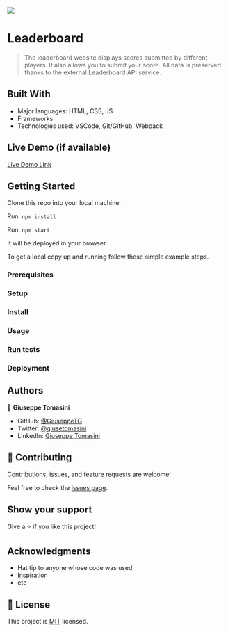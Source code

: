 ![](https://img.shields.io/badge/Microverse-blueviolet)

# Leaderboard

> The leaderboard website displays scores submitted by different players. It also allows you to submit your score. All data is preserved thanks to the external Leaderboard API service.


## Built With

- Major languages: HTML, CSS, JS
- Frameworks
- Technologies used: VSCode, Git/GitHub, Webpack

## Live Demo (if available)

[Live Demo Link](https://livedemo.com)


## Getting Started

Clone this repo into your local machine.

Run: `npm install`

Run: `npm start`

It will be deployed in your browser

To get a local copy up and running follow these simple example steps.

### Prerequisites

### Setup

### Install

### Usage

### Run tests

### Deployment



## Authors

👤 **Giuseppe Tomasini**

- GitHub: [@GiuseppeTG](https://github.com/GiuseppeTG)
- Twitter: [@giusetomasini](https://twitter.com/giusetomasini)
- LinkedIn: [Giuseppe Tomasini](https://www.linkedin.com/in/giuseppe-tomasini-67ba101a8/)


## 🤝 Contributing

Contributions, issues, and feature requests are welcome!

Feel free to check the [issues page](../../issues/).

## Show your support

Give a ⭐️ if you like this project!

## Acknowledgments

- Hat tip to anyone whose code was used
- Inspiration
- etc

## 📝 License

This project is [MIT](./MIT.md) licensed.
